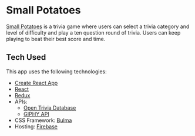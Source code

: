 # Small Potatoes

[Small Potatoes](https://small-potatoes.firebaseapp.com/) is a trivia game where users can select a trivia category and level of difficulty and play a ten question round of trivia. Users can keep playing to beat their best score and time.

## Tech Used

This app uses the following technologies:

* [Create React App](https://github.com/facebook/create-react-app)
* [React](https://reactjs.org/)
* [Redux](https://redux.js.org/)
* APIs:
    * [Open Trivia Database](https://opentdb.com/api_config.php)
    * [GIPHY API](https://developers.giphy.com/docs/)
* CSS Framework: [Bulma](https://www.npmjs.com/package/react-bulma-components)
* Hosting: [Firebase](https://firebase.google.com/)
